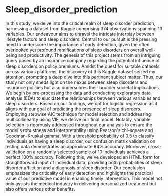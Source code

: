 # Sleep_disorder_prediction
In this study, we delve into the critical realm of sleep disorder prediction, harnessing a dataset 
from Kaggle comprising 374 observations spanning 13 variables. 
Our endeavour aims to unravel the intricate interplay between lifestyle factors and sleep 
disorders. Central to our pursuit is the pressing need to underscore the importance of early 
detection, given the often overlooked yet profound ramifications of sleep disorders on overall 
well-being and productivity.
The genesis of this project stems from an intriguing query posed by an insurance company 
regarding the potential influence of sleep disorders on policy premiums. Amidst the quest for 
suitable datasets across various platforms, the discovery of this Kaggle dataset seized my 
attention, prompting a deep dive into this pertinent subject matter. Thus, our study not only 
sheds light on the nexus between sleep disorders and insurance policies but also underscores 
their broader societal implications.
We begin by pre-processing the data and conducting exploratory data analysis (EDA) to 
elucidate the relationships between various variables and sleep disorders. Based on our 
findings, we opt for logistic regression as it aligns with our goal of predicting the presence of 
sleep disorders. Employing stepwise AIC technique for model selection and addressing 
multicollinearity using VIF, we derive our final model. Notably, variable selection is rigorously 
addressed throughout our analysis to ensure the model's robustness and interpretability using 
Pearson's chi-square and Goodman-Kruskal gamma.
With a threshold probability of 0.5 to classify individuals as having a sleep disorder, our 
confusion matrix validation on testing data demonstrates an approximate 94% accuracy. 
Moreover, cross-validation on a randomly selected sample of 10 individuals achieves a perfect 
100% accuracy. Following this, we've developed an HTML form for straightforward input of 
individual data, providing both probabilities of sleep disorder affliction and a diagnosis of sleep 
disorder.
Our conclusion emphasizes the criticality of early detection and highlights the practical value 
of our predictive model in enabling timely intervention. This model not only assists the medical 
industry in delivering personalized treatment but also offers various other benefits.

